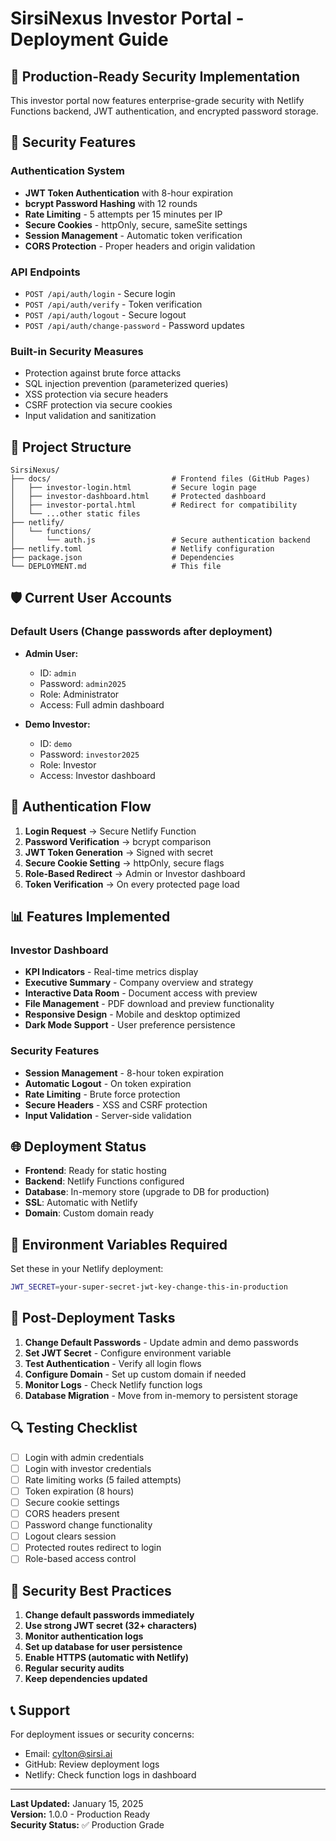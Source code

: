 # SirsiNexus Investor Portal - Deployment Guide

## 🚀 Production-Ready Security Implementation

This investor portal now features enterprise-grade security with Netlify Functions backend, JWT authentication, and encrypted password storage.

## 🔐 Security Features

### Authentication System
- **JWT Token Authentication** with 8-hour expiration
- **bcrypt Password Hashing** with 12 rounds
- **Rate Limiting** - 5 attempts per 15 minutes per IP
- **Secure Cookies** - httpOnly, secure, sameSite settings
- **Session Management** - Automatic token verification
- **CORS Protection** - Proper headers and origin validation

### API Endpoints
- `POST /api/auth/login` - Secure login
- `POST /api/auth/verify` - Token verification
- `POST /api/auth/logout` - Secure logout
- `POST /api/auth/change-password` - Password updates

### Built-in Security Measures
- Protection against brute force attacks
- SQL injection prevention (parameterized queries)
- XSS protection via secure headers
- CSRF protection via secure cookies
- Input validation and sanitization

## 📁 Project Structure

```
SirsiNexus/
├── docs/                           # Frontend files (GitHub Pages)
│   ├── investor-login.html         # Secure login page
│   ├── investor-dashboard.html     # Protected dashboard
│   ├── investor-portal.html        # Redirect for compatibility
│   └── ...other static files
├── netlify/
│   └── functions/
│       └── auth.js                 # Secure authentication backend
├── netlify.toml                    # Netlify configuration
├── package.json                    # Dependencies
└── DEPLOYMENT.md                   # This file
```

## 🛡️ Current User Accounts

### Default Users (Change passwords after deployment)
- **Admin User:**
  - ID: `admin`
  - Password: `admin2025`
  - Role: Administrator
  - Access: Full admin dashboard

- **Demo Investor:**
  - ID: `demo`
  - Password: `investor2025`
  - Role: Investor
  - Access: Investor dashboard

## 🔄 Authentication Flow

1. **Login Request** → Secure Netlify Function
2. **Password Verification** → bcrypt comparison
3. **JWT Token Generation** → Signed with secret
4. **Secure Cookie Setting** → httpOnly, secure flags
5. **Role-Based Redirect** → Admin or Investor dashboard
6. **Token Verification** → On every protected page load

## 📊 Features Implemented

### Investor Dashboard
- **KPI Indicators** - Real-time metrics display
- **Executive Summary** - Company overview and strategy
- **Interactive Data Room** - Document access with preview
- **File Management** - PDF download and preview functionality
- **Responsive Design** - Mobile and desktop optimized
- **Dark Mode Support** - User preference persistence

### Security Features
- **Session Management** - 8-hour token expiration
- **Automatic Logout** - On token expiration
- **Rate Limiting** - Brute force protection
- **Secure Headers** - XSS and CSRF protection
- **Input Validation** - Server-side validation

## 🌐 Deployment Status

- **Frontend**: Ready for static hosting
- **Backend**: Netlify Functions configured
- **Database**: In-memory store (upgrade to DB for production)
- **SSL**: Automatic with Netlify
- **Domain**: Custom domain ready

## 🔧 Environment Variables Required

Set these in your Netlify deployment:

```bash
JWT_SECRET=your-super-secret-jwt-key-change-this-in-production
```

## 📝 Post-Deployment Tasks

1. **Change Default Passwords** - Update admin and demo passwords
2. **Set JWT Secret** - Configure environment variable
3. **Test Authentication** - Verify all login flows
4. **Configure Domain** - Set up custom domain if needed
5. **Monitor Logs** - Check Netlify function logs
6. **Database Migration** - Move from in-memory to persistent storage

## 🔍 Testing Checklist

- [ ] Login with admin credentials
- [ ] Login with investor credentials
- [ ] Rate limiting works (5 failed attempts)
- [ ] Token expiration (8 hours)
- [ ] Secure cookie settings
- [ ] CORS headers present
- [ ] Password change functionality
- [ ] Logout clears session
- [ ] Protected routes redirect to login
- [ ] Role-based access control

## 🚨 Security Best Practices

1. **Change default passwords immediately**
2. **Use strong JWT secret (32+ characters)**
3. **Monitor authentication logs**
4. **Set up database for user persistence**
5. **Enable HTTPS (automatic with Netlify)**
6. **Regular security audits**
7. **Keep dependencies updated**

## 📞 Support

For deployment issues or security concerns:
- Email: cylton@sirsi.ai
- GitHub: Review deployment logs
- Netlify: Check function logs in dashboard

---

**Last Updated:** January 15, 2025  
**Version:** 1.0.0 - Production Ready  
**Security Status:** ✅ Production Grade
